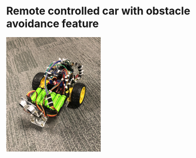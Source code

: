 # Remote controlled car with obstacle avoidance feature

<img src="images/Car.jpg" width="50%" height="50%">

